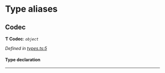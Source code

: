 

# Type aliases

<a id="codec"></a>

##  Codec

**Ƭ Codec**: *`object`*

*Defined in [types.ts:5](https://github.com/polkadot-js/common/blob/0c8547d/packages/trie-codec/src/types.ts#L5)*

#### Type declaration

___


